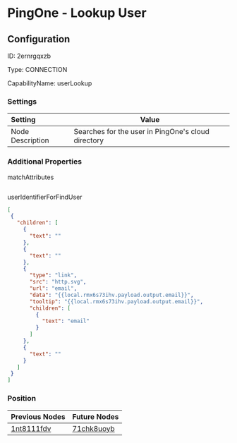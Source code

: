 # PingOne - Lookup User
## Configuration
ID:  2ernrgqxzb

Type: CONNECTION 

CapabilityName: userLookup

### Settings
| Setting | Value  |
| :------------------------ | ---------------------------------------- |
| Node Description | Searches for the user in PingOne&#39;s cloud directory | 
 




### Additional Properties
matchAttributes
 ```json 

```


userIdentifierForFindUser
 ```json 
[
  {
    "children": [
      {
        "text": ""
      },
      {
        "text": ""
      },
      {
        "type": "link",
        "src": "http.svg",
        "url": "email",
        "data": "{{local.rmx6s73ihv.payload.output.email}}",
        "tooltip": "{{local.rmx6s73ihv.payload.output.email}}",
        "children": [
          {
            "text": "email"
          }
        ]
      },
      {
        "text": ""
      }
    ]
  }
]
```




### Position
| Previous Nodes | Future Nodes |
| :------------- | ------------ |
| [1nt8111fdv](./1nt8111fdv.md) | [71chk8uoyb](./71chk8uoyb.md) |